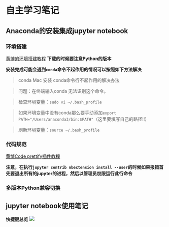 # 自主学习笔记

## **Anaconda的安装集成jupyter notebook**

### 环境搭建
[黄博的环境搭建教程](https://zhuanlan.zhihu.com/p/59027692)  **下载的时候要注意Python的版本**

**安装完成可能会遇到```conda```命令不起作用的情况可以按照如下方法解决**
> conda Mac 安装 conda命令行不起作用的解决办法

>问题：在终端输入conda 无法识别这个命令。

>检查环境变量：```sudo vi ~/.bash_profile```

>如果环境变量中没有conda那么要手动添加```export PATH="/Users/anaconda3/bin:$PATH"```（这里要填写自己的路径!!）

>刷新环境变量：```source ~/.bash_profile```

### 代码规范
[黄博Code prettify插件教程](https://zhuanlan.zhihu.com/p/59763076)

**注意，在执行```jupyter contrib nbextension install --user```的时候如果报错首先要退出所有的jupyter的进程，然后以管理员权限运行此行命令**

### ~~多版本Python兼容切换~~


## **jupyter notebook使用笔记**

**快捷键总览**
![](https://pic2.zhimg.com/80/v2-111934f9949bc31eb8864c6ed4c60c05_hd.jpg)


